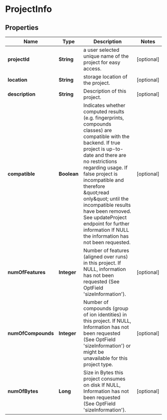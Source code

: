 

# ProjectInfo


## Properties

| Name | Type | Description | Notes |
|------------ | ------------- | ------------- | -------------|
|**projectId** | **String** | a user selected unique name of the project for easy access. |  [optional] |
|**location** | **String** | storage location of the project. |  [optional] |
|**description** | **String** | Description of this project. |  [optional] |
|**compatible** | **Boolean** | Indicates whether computed results (e.g. fingerprints, compounds classes) are compatible with the backend.  If true project is up-to-date and there are no restrictions regarding usage.  If false project is incompatible and therefore \&quot;read only\&quot; until the incompatible results have been removed. See updateProject endpoint for further information  If NULL the information has not been requested. |  [optional] |
|**numOfFeatures** | **Integer** | Number of features (aligned over runs) in this project. If NULL, information has not been requested (See OptField &#39;sizeInformation&#39;). |  [optional] |
|**numOfCompounds** | **Integer** | Number of compounds (group of ion identities) in this project. If NULL, Information has not been requested (See OptField &#39;sizeInformation&#39;) or might be unavailable for this project type. |  [optional] |
|**numOfBytes** | **Long** | Size in Bytes this project consumes on disk If NULL, Information has not been requested (See OptField &#39;sizeInformation&#39;). |  [optional] |




